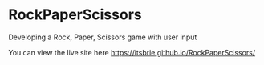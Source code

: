 # RockPaperScissors
Developing a Rock, Paper, Scissors game with user input

You can view the live site here https://itsbrie.github.io/RockPaperScissors/
